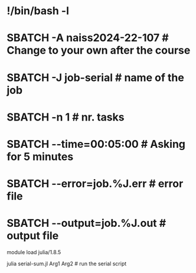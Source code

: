 # !/bin/bash -l

# SBATCH -A naiss2024-22-107  # Change to your own after the course

# SBATCH -J job-serial        # name of the job

# SBATCH -n 1                 # nr. tasks

# SBATCH --time=00:05:00 # Asking for 5 minutes

# SBATCH --error=job.%J.err   # error file

# SBATCH --output=job.%J.out  # output file

module load julia/1.8.5

julia serial-sum.jl Arg1 Arg2    # run the serial script
